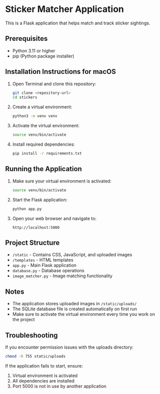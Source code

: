 # Sticker Matcher Application

This is a Flask application that helps match and track sticker sightings.

## Prerequisites

- Python 3.11 or higher
- pip (Python package installer)

## Installation Instructions for macOS

1. Open Terminal and clone this repository:
   ```bash
   git clone <repository-url>
   cd stickers
   ```

2. Create a virtual environment:
   ```bash
   python3 -m venv venv
   ```

3. Activate the virtual environment:
   ```bash
   source venv/bin/activate
   ```

4. Install required dependencies:
   ```bash
   pip install -r requirements.txt
   ```

## Running the Application

1. Make sure your virtual environment is activated:
   ```bash
   source venv/bin/activate
   ```

2. Start the Flask application:
   ```bash
   python app.py
   ```

3. Open your web browser and navigate to:
   ```
   http://localhost:5000
   ```

## Project Structure

- `/static` - Contains CSS, JavaScript, and uploaded images
- `/templates` - HTML templates
- `app.py` - Main Flask application
- `database.py` - Database operations
- `image_matcher.py` - Image matching functionality

## Notes

- The application stores uploaded images in `/static/uploads/`
- The SQLite database file is created automatically on first run
- Make sure to activate the virtual environment every time you work on the project

## Troubleshooting

If you encounter permission issues with the uploads directory:
```bash
chmod -R 755 static/uploads
```

If the application fails to start, ensure:
1. Virtual environment is activated
2. All dependencies are installed
3. Port 5000 is not in use by another application